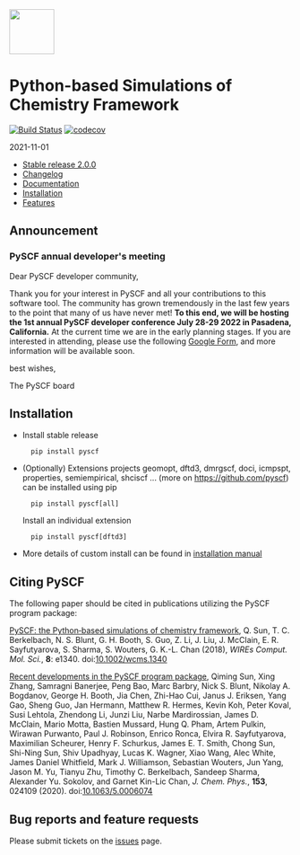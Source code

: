 <div align="left">
  <img src="https://github.com/pyscf/pyscf-doc/blob/master/logo/pyscf-logo.png" height="80px"/>
</div>

Python-based Simulations of Chemistry Framework
===============================================
[![Build Status](https://github.com/pyscf/pyscf/workflows/CI/badge.svg)](https://github.com/pyscf/pyscf/actions?query=workflow%3ACI)
[![codecov](https://codecov.io/gh/pyscf/pyscf/branch/master/graph/badge.svg)](https://codecov.io/gh/pyscf/pyscf)

2021-11-01

* [Stable release 2.0.0](https://github.com/pyscf/pyscf/releases/tag/v2.0.0)
* [Changelog](../master/CHANGELOG)
* [Documentation](http://www.pyscf.org)
* [Installation](#installation)
* [Features](../master/FEATURES)


## Announcement

### PySCF annual developer's meeting

Dear PySCF developer community,

Thank you for your interest in PySCF and all your contributions to this software tool. The community has grown tremendously in the last few years to the point that many of us have never met! **To this end, we will be hosting the 1st annual PySCF developer conference July 28-29 2022 in Pasadena, California.** At the current time we are in the early planning stages. If you are interested in attending, please use the following [Google Form](https://forms.gle/nUyMuHs3sMTkBLK48), and more information will be available soon.

best wishes,

The PySCF board

Installation
------------

* Install stable release

        pip install pyscf

* (Optionally) Extensions projects geomopt, dftd3, dmrgscf, doci, icmpspt,
  properties, semiempirical, shciscf ... (more on https://github.com/pyscf) can
  be installed using pip

        pip install pyscf[all]

  Install an individual extension

        pip install pyscf[dftd3]

* More details of custom install can be found in
  [installation manual](http://pyscf.org/install.html#compiling-from-source-code)


Citing PySCF
------------
The following paper should be cited in publications utilizing the PySCF program package:

[PySCF: the Python‐based simulations of chemistry framework](https://onlinelibrary.wiley.com/doi/abs/10.1002/wcms.1340),
Q. Sun, T. C. Berkelbach, N. S. Blunt, G. H. Booth, S. Guo, Z. Li, J. Liu,
J. McClain, E. R. Sayfutyarova, S. Sharma, S. Wouters, G. K.-L. Chan (2018),
*WIREs Comput. Mol. Sci.*, **8**: e1340. doi:[10.1002/wcms.1340](https://onlinelibrary.wiley.com/doi/abs/10.1002/wcms.1340)

[Recent developments in the PySCF program package](https://aip.scitation.org/doi/10.1063/5.0006074),
Qiming Sun, Xing Zhang, Samragni Banerjee, Peng Bao, Marc Barbry, Nick S. Blunt, Nikolay A. Bogdanov, George H. Booth, Jia Chen, Zhi-Hao Cui, Janus J. Eriksen, Yang Gao, Sheng Guo, Jan Hermann, Matthew R. Hermes, Kevin Koh, Peter Koval, Susi Lehtola, Zhendong Li, Junzi Liu, Narbe Mardirossian, James D. McClain, Mario Motta, Bastien Mussard, Hung Q. Pham, Artem Pulkin, Wirawan Purwanto, Paul J. Robinson, Enrico Ronca, Elvira R. Sayfutyarova, Maximilian Scheurer, Henry F. Schurkus, James E. T. Smith, Chong Sun, Shi-Ning Sun, Shiv Upadhyay, Lucas K. Wagner, Xiao Wang, Alec White, James Daniel Whitfield, Mark J. Williamson, Sebastian Wouters, Jun Yang, Jason M. Yu, Tianyu Zhu, Timothy C. Berkelbach, Sandeep Sharma, Alexander Yu. Sokolov, and Garnet Kin-Lic Chan,
*J. Chem. Phys.*, **153**, 024109 (2020). doi:[10.1063/5.0006074](https://aip.scitation.org/doi/10.1063/5.0006074)


Bug reports and feature requests
--------------------------------
Please submit tickets on the [issues](https://github.com/pyscf/pyscf/issues) page.
